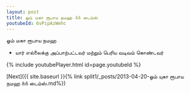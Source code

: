 ```yaml
---
layout: post
title: ஓம் மகா ரூபாய நமஹ ௧௧ டைம்ஸ்
youtubeId: 6vPipAzWehc
---
```

 
 
 ஓம் மகா ரூபாய நமஹ  
 
 -  யார் எல்லைக்கு அப்பாற்பட்டவர் மற்றும் பெரிய வடிவம் கொண்டவர் 
 
  
 
  
 
 
 
 
 
 


{% include youtubePlayer.html id=page.youtubeId %}
 
[Next]({{ site.baseurl }}{% link  split1/_posts/2013-04-20-ஓம் யுகா ரூபாய நமஹ ௧௧ டைம்ஸ்.md%})
 
